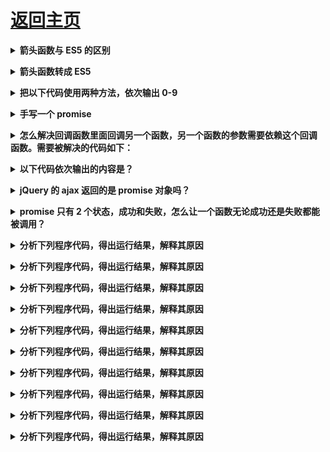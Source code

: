 # [返回主页](https://github.com/yisainan/web-interview/blob/master/README.md)

<b><details><summary>箭头函数与 ES5 的区别</summary></b>

在使用=>定义函数的时候，this 的指向是定义时所在的对象，而不是使用时所在的对象；

```js
class Animal {
  constructor() {
    this.type = "animal";
  }
  say(val) {
    setTimeout(function() {
      console.log(this); //window
      console.log(this.type + " says " + val);
    }, 1000);
  }
}
var animal = new Animal();
animal.say("hi"); //undefined says hi
```

```js
class Animal {
  constructor() {
    this.type = "animal";
  }
  say(val) {
    setTimeout(() => {
      console.log(this); //Animal
      console.log(this.type + " says " + val);
    }, 1000);
  }
}
var animal = new Animal();
animal.say("hi"); //animal says hi
```

</details>

<b><details><summary>箭头函数转成 ES5</summary></b>

箭头函数里面根本没有自己的 this，而是引用外层的 this

```js
// ES6
function foo() {
  setTimeout(() => {
    console.log("id:", this.id);
  }, 100);
}

// ES5
function foo() {
  var _this = this;

  setTimeout(function() {
    console.log("id:", _this.id);
  }, 100);
}
```

</details>

<b><details><summary>把以下代码使用两种方法，依次输出 0-9</summary></b>

```js
var funcs = [];
for (var i = 0; i < 10; i++) {
  funcs.push(function() {
    console.log(i);
  });
}
funcs.forEach(function(func) {
  func(); //输出十个10
});
```

解决办法：

方法一：使用立即执行函数

```js
var funcs = [];
for (var i = 0; i < 10; i++) {
  funcs.push(
    (function(value) {
      return function() {
        console.log(value);
      };
    })(i)
  );
}
funcs.forEach(function(func) {
  func(); //依次输出0-9
});
```

方法二：使用闭包

```js
function show(i) {
  return function() {
    console.log(i);
  };
}
var funcs = [];
for (var i = 0; i < 10; i++) {
  funcs.push(show(i));
}
funcs.forEach(function(func) {
  func(); //0 1 2 3 4 5 6 7 8 9
});
```

方法三：使用 let

```js
var funcs = [];
for (let i = 0; i < 10; i++) {
  funcs.push(function() {
    console.log(i);
  });
}
funcs.forEach(function(func) {
  func(); //依次输出0-9
});
```

</details>

<b><details><summary>手写一个 promise</summary></b>

```js
var promise = new Promise((resolve, reject) => {
  if (操作成功) {
    resolve(value);
  } else {
    reject(error);
  }
});
promise.then(
  function(value) {
    // success
  },
  function(value) {
    // failure
  }
);
```

</details>

<b><details><summary>怎么解决回调函数里面回调另一个函数，另一个函数的参数需要依赖这个回调函数。需要被解决的代码如下：</summary></b>

```js
$http.get(url).success(function (res) {
  if (success != undefined) {
    success(res);
  }
}).error(function (res) {
  if (error != undefined) {
    error(res);
  }
});

function success(data) {
  if（ data.id != 0） {
    var url = "getdata/data?id=" + data.id + "";
    $http.get(url).success(function (res) {
      showData(res);
    }).error(function (res) {
      if (error != undefined) {
        error(res);
      }
    });
  }
}
```

</details>

<b><details><summary>以下代码依次输出的内容是？</summary></b>

```js
setTimeout(function() {
  console.log(1);
}, 0);
new Promise(function executor(resolve) {
  console.log(2);
  for (var i = 0; i < 10000; i++) {
    i == 9999 && resolve();
  }
  console.log(3);
}).then(function() {
  console.log(4);
});
console.log(5);
```

上述代码解析：

首先先碰到一个 setTimeout，于是会先设置一个定时，在定时结束后将传递这个函数放到任务队列里面，因此开始肯定不会输出 1 。

然后是一个 Promise，里面的函数是直接执行的，因此应该直接输出 2 3 。

然后，Promise 的 then 应当会放到当前 tick 的最后，但是还是在当前 tick 中。

因此，应当先输出 5，然后再输出 4 ， 最后在到下一个 tick，就是 1 。

</details>

<b><details><summary>jQuery 的 ajax 返回的是 promise 对象吗？</summary></b>

jquery 的 ajax 返回的是 deferred 对象，通过 promise 的 resolve()方法将其转换为 promise 对象。

var jsPromise = Promise.resolve(\$.ajax('/whatever.json'));

</details>

<b><details><summary> promise 只有 2 个状态，成功和失败，怎么让一个函数无论成功还是失败都能被调用？</summary></b>

```
使用promise.all()

Promise.all方法用于将多个Promise实例，包装成一个新的Promise实例。

Promise.all方法接受一个数组作为参数，数组里的元素都是Promise对象的实例，如果不是，就会先调用下面讲到的Promise.resolve方法，将参数转为Promise实例，再进一步处理。（Promise.all方法的参数可以不是数组，但必须具有Iterator接口，且返回的每个成员都是Promise实例。）

示例：
var p =Promise.all([p1,p2,p3]);
p的状态由p1、p2、p3决定，分为两种情况。
当该数组里的所有Promise实例都进入Fulfilled状态：Promise.all**返回的实例才会变成Fulfilled状态。并将Promise实例数组的所有返回值组成一个数组，传递给Promise.all返回实例的回调函数**。

当该数组里的某个Promise实例都进入Rejected状态：Promise.all返回的实例会立即变成Rejected状态。并将第一个rejected的实例返回值传递给Promise.all返回实例的回调函数。
```

</details>

<b><details><summary>分析下列程序代码，得出运行结果，解释其原因</summary></b>

```js
const promise = new Promise((resolve, reject) => {
  console.log(1);
  resolve();
  console.log(2);
});
promise.then(() => {
  console.log(3);
});
console.log(4);
```

运行结果及原因

运行结果：
1 2 4 3

原因：
Promise 构造函数是同步执行的，promise.then 中的函数是异步执行的。

</details>

<b><details><summary>分析下列程序代码，得出运行结果，解释其原因</summary></b>

```js
const promise1 = new Promise((resolve, reject) => {
  setTimeout(() => {
    resolve("success");
  }, 1000);
});
const promise2 = promise1.then(() => {
  throw new Error("error!!!");
});

console.log("promise1", promise1);
console.log("promise2", promise2);

setTimeout(() => {
  console.log("promise1", promise1);
  console.log("promise2", promise2);
}, 2000);
```

运行结果及原因

```
运行结果：
promise1 Promise { <pending> }
promise2 Promise { <pending> }
(node:50928) UnhandledPromiseRejectionWarning: Unhandled promise rejection (rejection id: 1): Error: error!!!
(node:50928) [DEP0018] DeprecationWarning: Unhandled promise rejections are deprecated. In the future, promise rejections that are not handled will terminate the Node.js process with a non-zero exit code.
promise1 Promise { 'success' }
promise2 Promise {
  <rejected> Error: error!!!
    at promise.then (...)
    at <anonymous> }


原因：
promise 有 3 种状态：pending（进行中）、fulfilled（已完成，又称为Resolved） 或 rejected（已失败）。状态改变只能是 pending->fulfilled 或者 pending->rejected，状态一旦改变则不能再变。上面 promise2 并不是 promise1，而是返回的一个新的 Promise 实例。
```

</details>

<b><details><summary>分析下列程序代码，得出运行结果，解释其原因</summary></b>

```js
const promise = new Promise((resolve, reject) => {
  resolve("success1");
  reject("error");
  resolve("success2");
});

promise
  .then(res => {
    console.log("then: ", res);
  })
  .catch(err => {
    console.log("catch: ", err);
  });
```

运行结果及原因

运行结果：
then：success1

原因：
构造函数中的 resolve 或 reject 只有第一次执行有效，多次调用没有任何作用，呼应代码二结论：promise 状态一旦改变则不能再变。

</details>

<b><details><summary>分析下列程序代码，得出运行结果，解释其原因</summary></b>

```js
Promise.resolve(1)
  .then(res => {
    console.log(res);
    return 2;
  })
  .catch(err => {
    return 3;
  })
  .then(res => {
    console.log(res);
  });
```

运行结果：
1 2

原因：
promise 可以链式调用。提起链式调用我们通常会想到通过 return this 实现，不过 Promise 并不是这样实现的。promise 每次调用 .then 或者 .catch 都会返回一个新的 promise，从而实现了链式调用。

</details>

<b><details><summary>分析下列程序代码，得出运行结果，解释其原因</summary></b>

```js
const promise = new Promise((resolve, reject) => {
  setTimeout(() => {
    console.log("once");
    resolve("success");
  }, 1000);
});

const start = Date.now();
promise.then(res => {
  console.log(res, Date.now() - start);
});
promise.then(res => {
  console.log(res, Date.now() - start);
});
```

```
运行结果：
once
success 1001
success 1001

原因：
promise 的 .then 或者 .catch 可以被调用多次，但这里 Promise 构造函数只执行一次。或者说 promise 内部状态一经改变，并且有了一个值，那么后续每次调用 .then 或者 .catch 都会直接拿到该值。
```

</details>

<b><details><summary>分析下列程序代码，得出运行结果，解释其原因</summary></b>

```js
Promise.resolve()
  .then(() => {
    return new Error("error!!!");
  })
  .then(res => {
    console.log("then: ", res);
  })
  .catch(err => {
    console.log("catch: ", err);
  });
```

```
运行结果
then: Error: error!!!
    at Promise.resolve.then (...)
    at ...

原因
.then 或者 .catch 中 return 一个 error 对象并不会抛出错误，所以不会被后续的 .catch 捕获，需要改成其中一种：
return Promise.reject(new Error('error!!!'))
throw new Error('error!!!')

因为返回任意一个非 promise 的值都会被包裹成 promise 对象，即 return new Error('error!!!') 等价于 return Promise.resolve(new Error('error!!!'))。
```

</details>

<b><details><summary>分析下列程序代码，得出运行结果，解释其原因</summary></b>

```js
const promise = Promise.resolve().then(() => {
  return promise;
});
promise.catch(console.error);
```

```
运行结果
TypeError: Chaining cycle detected for promise #<Promise>
    at <anonymous>
    at process._tickCallback (internal/process/next_tick.js:188:7)
    at Function.Module.runMain (module.js:667:11)
    at startup (bootstrap_node.js:187:16)
    at bootstrap_node.js:607:3

原因
.then 或 .catch 返回的值不能是 promise 本身，否则会造成死循环。
```

</details>

<b><details><summary>分析下列程序代码，得出运行结果，解释其原因</summary></b>

```js
Promise.resolve(1)
  .then(2)
  .then(Promise.resolve(3))
  .then(console.log);
```

```
运行结果
1

原因
.then 或者 .catch 的参数期望是函数，传入非函数则会发生值穿透。
```

</details>

<b><details><summary>分析下列程序代码，得出运行结果，解释其原因</summary></b>

```js
Promise.resolve()
  .then(
    function success(res) {
      throw new Error("error");
    },
    function fail1(e) {
      console.error("fail1: ", e);
    }
  )
  .catch(function fail2(e) {
    console.error("fail2: ", e);
  });
```

```
运行结果
fail2: Error: error
    at success (...)
    at ...

原因
.then 可以接收两个参数，第一个是处理成功的函数，第二个是处理错误的函数。.catch 是 .then 第二个参数的简便写法，但是它们用法上有一点需要注意：.then 的第二个处理错误的函数捕获不了第一个处理成功的函数抛出的错误，而后续的 .catch 可以捕获之前的错误。
```

</details>

<b><details><summary>分析下列程序代码，得出运行结果，解释其原因</summary></b>

```js
process.nextTick(() => {
  console.log("nextTick");
});
Promise.resolve().then(() => {
  console.log("then");
});
setImmediate(() => {
  console.log("setImmediate");
});
console.log("end");
```

```
运行结果
end
nextTick
then
setImmediate

原因
process.nextTick 和 promise.then 都属于 microtask，而 setImmediate 属于 macrotask，在事件循环的 check 阶段执行。事件循环的每个阶段（macrotask）之间都会执行 microtask，事件循环的开始会先执行一次 microtask。
```

</details>
